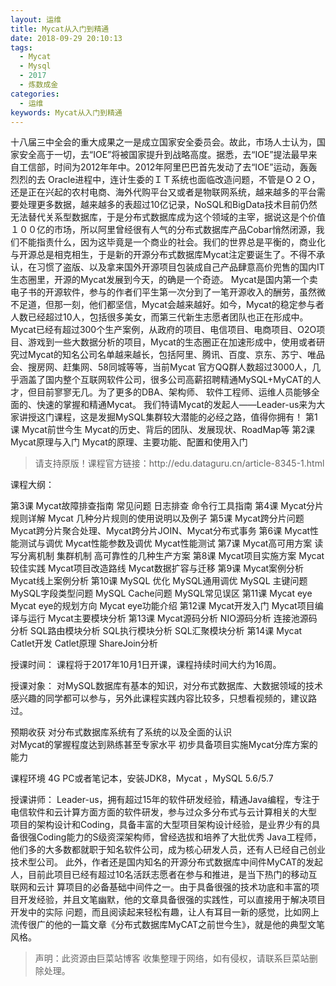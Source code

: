 ```yaml
---
layout: 运维
title: Mycat从入门到精通
date: 2018-09-29 20:10:13
tags:
  - Mycat
  - Mysql
  - 2017
  - 炼数成金
categories:
  - 运维
keywords: Mycat从入门到精通
---
```

十八届三中全会的重大成果之一是成立国家安全委员会。故此，市场人士认为，国家安全高于一切，去“IOE”将被国家提升到战略高度。据悉，去“IOE”提法最早来自工信部，时间为2012年年中。2012年阿里巴巴首先发动了去“IOE”运动，轰轰烈烈的去 Oracle进程中，连计生委的ＩＴ系统也面临改造问题，不管是Ｏ２Ｏ，还是正在兴起的农村电商、海外代购平台又或者是物联网系统，越来越多的平台需要处理更多数据，越来越多的表超过10亿记录，NoSQL和BigData技术目前仍然无法替代关系型数据库，于是分布式数据库成为这个领域的主宰，据说这是个价值１００亿的市场，所以阿里曾经很有人气的分布式数据库产品Cobar悄然闭源，我们不能指责什么，因为这毕竟是一个商业的社会。我们的世界总是平衡的，商业化与开源总是相克相生，于是新的开源分布式数据库Mycat注定要诞生了。不得不承认，在习惯了盗版、以及拿来国外开源项目包装成自己产品肆意高价兜售的国内IT生态圈里，开源的Mycat发展到今天，的确是一个奇迹。
       Mycat是国内第一个卖电子书的开源软件，参与的作者们平生第一次分到了一笔开源收入的酬劳，虽然微不足道，但那一刻，他们都坚信，Mycat会越来越好。如今，Mycat的稳定参与者人数已经超过10人，包括很多美女，而第三代新生志愿者团队也正在形成中。Mycat已经有超过300个生产案例，从政府的项目、电信项目、电商项目、O2O项目、游戏到一些大数据分析的项目，Mycat的生态圈正在加速形成中，使用或者研究过Mycat的知名公司名单越来越长，包括阿里、腾讯、百度、京东、苏宁、唯品会、搜房网、赶集网、58同城等等，当前Mycat 官方QQ群人数超过3000人，几乎涵盖了国内整个互联网软件公司，很多公司高薪招聘精通MySQL+MyCAT的人才，但目前寥寥无几。为了更多的DBA、架构师、 软件工程师、运维人员能够全面的、快速的掌握和精通Mycat。
我们特请Mycat的发起人——Leader-us来为大家讲授这门课程，这是发掘MySQL集群较大潜能的必经之路，值得你拥有！
第1课  Mycat前世今生
           Mycat的历史、背后的团队、发展现状、RoadMap等
第2课  Mycat原理与入门
           Mycat的原理、主要功能、配置和使用入门
<!-- more -->
<blockquote class="blockquote-center">
请支持原版！课程官方链接：http://edu.dataguru.cn/article-8345-1.html</blockquote>
</blockquote>
课程大纲：

第3课  Mycat故障排查指南
           常见问题
           日志排查
          命令行工具指南
第4课  Mycat分片规则详解
           Mycat 几种分片规则的使用说明以及例子
第5课  Mycat跨分片问题
           Mycat跨分片聚合处理、Mycat跨分片JOIN、Mycat分布式事务
第6课  Mycat性能测试与调优
           Mycat性能参数及调优
           Mycat性能测试
第7课  Mycat高可用方案
          读写分离机制
          集群机制
          高可靠性的几种生产方案
第8课  Mycat项目实施方案
          Mycat较佳实践
          Mycat项目改造路线
          Mycat数据扩容与迁移
第9课 Mycat案例分析
          Mycat线上案例分析
第10课 MySQL 优化
           MySQL通用调优
           MySQL 主键问题
           MySQL字段类型问题
           MySQL Cache问题
           MySQL常见误区
第11课 Mycat eye
            Mycat eye的规划方向
            Mycat eye功能介绍
第12课 Mycat开发入门
            Mycat项目编译与运行
            Mycat主要模块分析
第13课 Mycat源码分析
            NIO源码分析
            连接池源码分析
           SQL路由模块分析
           SQL执行模块分析
           SQL汇聚模块分析
第14课 Mycat Catlet开发
            Catlet原理
            ShareJoin分析

授课时间：
课程将于2017年10月1日开课，课程持续时间大约为16周。

授课对象：
对MySQL数据库有基本的知识，对分布式数据库、大数据领域的技术感兴趣的同学都可以参与，另外此课程实践内容比较多，只想看视频的，建议路过。

预期收获
对分布式数据库系统有了系统的以及全面的认识       
对Mycat的掌握程度达到熟练甚至专家水平
初步具备项目实施Mycat分库方案的能力

课程环境
4G PC或者笔记本，安装JDK8，Mycat ，MySQL 5.6/5.7

授课讲师：
Leader-us，拥有超过15年的软件研发经验，精通Java编程，专注于电信软件和云计算方面方面的软件研发，参与过众多分布式与云计算相关的大型 项目的架构设计和Coding，具备丰富的大型项目架构设计经验，是业界少有的具备很强Coding能力的S级资深架构师，曾经选拔和培养了大批优秀 Java工程师，他们多的大多数都就职于知名软件公司，成为核心研发人员，还有人已经自己创业技术型公司。
此外，作者还是国内知名的开源分布式数据库中间件MyCAT的发起人，目前此项目已经有超过10名活跃志愿者在参与和推进，是当下热门的移动互联网和云计 算项目的必备基础中间件之一。由于具备很强的技术功底和丰富的项目开发经验，并且文笔幽默，他的文章具备很强的实践性，可以直接用于解决项目开发中的实际 问题，而且阅读起来轻松有趣，让人有耳目一新的感觉，比如网上流传很广的他的一篇文章《分布式数据库MyCAT之前世今生》，就是他的典型文笔风格。

<blockquote class="blockquote-center">声明：此资源由巨菜站博客 收集整理于网络，如有侵权，请联系巨菜站删除处理。</blockquote>
